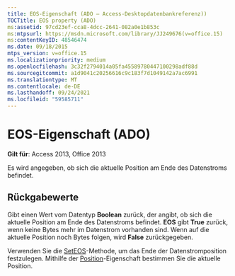 ```yaml
---
title: EOS-Eigenschaft (ADO – Access-Desktopdatenbankreferenz))
TOCTitle: EOS property (ADO)
ms:assetid: 97cd23ef-cca8-4dcc-2641-082a0e1b853c
ms:mtpsurl: https://msdn.microsoft.com/library/JJ249676(v=office.15)
ms:contentKeyID: 48546474
ms.date: 09/18/2015
mtps_version: v=office.15
ms.localizationpriority: medium
ms.openlocfilehash: 3c32f2794014a05fa45589780447100298adf88d
ms.sourcegitcommit: a1d9041c20256616c9c183f7d1049142a7ac6991
ms.translationtype: MT
ms.contentlocale: de-DE
ms.lasthandoff: 09/24/2021
ms.locfileid: "59585711"
---
```

# <a name="eos-property-ado"></a>EOS-Eigenschaft (ADO)


**Gilt für**: Access 2013, Office 2013

Es wird angegeben, ob sich die aktuelle Position am Ende des Datenstroms befindet.

## <a name="return-values"></a>Rückgabewerte

Gibt einen Wert vom Datentyp **Boolean** zurück, der angibt, ob sich die aktuelle Position am Ende des Datenstroms befindet. **EOS** gibt **True** zurück, wenn keine Bytes mehr im Datenstrom vorhanden sind. Wenn auf die aktuelle Position noch Bytes folgen, wird **False** zurückgegeben.

Verwenden Sie die [SetEOS](seteos-method-ado.md)-Methode, um das Ende der Datenstromposition festzulegen. Mithilfe der [Position](position-property-ado.md)-Eigenschaft bestimmen Sie die aktuelle Position.

